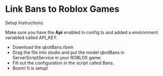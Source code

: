 # Link Bans to Roblox Games

Setup Instructions:  
  
  Make sure you have the **Api** enabled in config.ts and added a environment variabled called API_KEY.  

- Download the qbotBans.rbxm  
- Drag the file into studio and put the model qbotBans in ServerScriptService in your ROBLOX game.  
- Fill out the configuration in the script called Bans.  
- Boom! It is setup!
